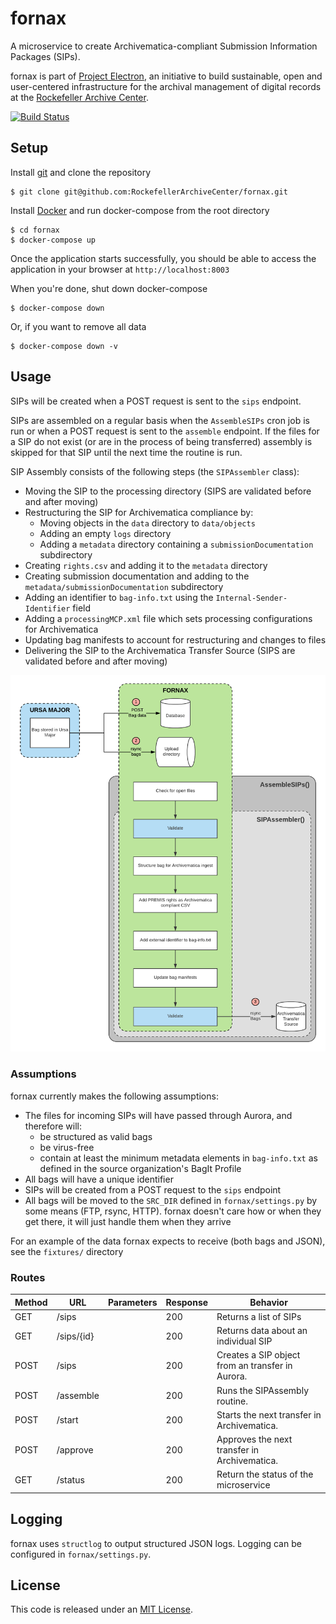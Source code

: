 # fornax

A microservice to create Archivematica-compliant Submission Information Packages (SIPs).

fornax is part of [Project Electron](https://github.com/RockefellerArchiveCenter/project_electron), an initiative to build sustainable, open and user-centered infrastructure for the archival management of digital records at the [Rockefeller Archive Center](http://rockarch.org/).

[![Build Status](https://travis-ci.org/RockefellerArchiveCenter/fornax.svg?branch=master)](https://travis-ci.org/RockefellerArchiveCenter/fornax)

## Setup

Install [git](https://git-scm.com/) and clone the repository

    $ git clone git@github.com:RockefellerArchiveCenter/fornax.git

Install [Docker](https://store.docker.com/search?type=edition&offering=community) and run docker-compose from the root directory

    $ cd fornax
    $ docker-compose up

Once the application starts successfully, you should be able to access the application in your browser at `http://localhost:8003`

When you're done, shut down docker-compose

    $ docker-compose down

Or, if you want to remove all data

    $ docker-compose down -v


## Usage

SIPs will be created when a POST request is sent to the `sips` endpoint.

SIPs are assembled on a regular basis when the `AssembleSIPs` cron job is run or when a POST request is sent to the `assemble` endpoint. If the files for a SIP do not exist (or are in the process of being transferred) assembly is skipped for that SIP until the next time the routine is run.

SIP Assembly consists of the following steps (the `SIPAssembler` class):
- Moving the SIP to the processing directory (SIPS are validated before and after moving)
- Restructuring the SIP for Archivematica compliance by:
  - Moving objects in the `data` directory to `data/objects`
  - Adding an empty `logs` directory
  - Adding a `metadata` directory containing a `submissionDocumentation` subdirectory
- Creating `rights.csv` and adding it to the `metadata` directory
- Creating submission documentation and adding to the `metadata/submissionDocumentation` subdirectory
- Adding an identifier to `bag-info.txt` using the `Internal-Sender-Identifier` field
- Adding a `processingMCP.xml` file which sets processing configurations for Archivematica
- Updating bag manifests to account for restructuring and changes to files
- Delivering the SIP to the Archivematica Transfer Source (SIPS are validated before and after moving)

![SIP Assembly diagram](sip_assembly.png)

### Assumptions

fornax currently makes the following assumptions:
- The files for incoming SIPs will have passed through Aurora, and therefore will:
  - be structured as valid bags
  - be virus-free
  - contain at least the minimum metadata elements in `bag-info.txt` as defined in the source organization's BagIt Profile
- All bags will have a unique identifier
- SIPs will be created from a POST request to the `sips` endpoint
- All bags will be moved to the `SRC_DIR` defined in `fornax/settings.py` by some means (FTP, rsync, HTTP). fornax doesn't care how or when they get there, it will just handle them when they arrive

For an example of the data fornax expects to receive (both bags and JSON), see the `fixtures/` directory


### Routes

| Method | URL | Parameters | Response  | Behavior  |
|--------|-----|---|---|---|
|GET|/sips| |200|Returns a list of SIPs|
|GET|/sips/{id}| |200|Returns data about an individual SIP|
|POST|/sips||200|Creates a SIP object from an transfer in Aurora.|
|POST|/assemble||200|Runs the SIPAssembly routine.|
|POST|/start||200|Starts the next transfer in Archivematica.|
|POST|/approve||200|Approves the next transfer in Archivematica.|
|GET|/status||200|Return the status of the microservice|


## Logging

fornax uses `structlog` to output structured JSON logs. Logging can be configured in `fornax/settings.py`.


## License

This code is released under an [MIT License](LICENSE).
